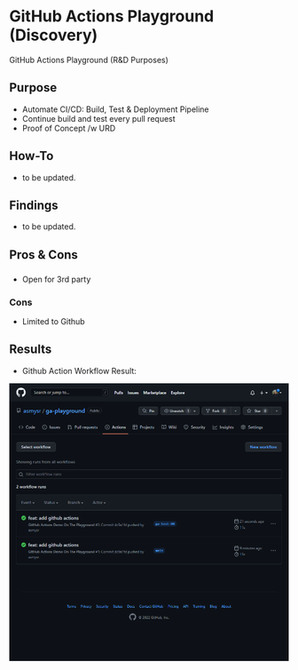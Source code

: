 # GitHub Actions Playground (Discovery)
 GitHub Actions Playground (R&D Purposes)

## Purpose

* Automate CI/CD: Build, Test & Deployment Pipeline
* Continue build and test every pull request
* Proof of Concept /w URD

## How-To

- to be updated.

## Findings

- to be updated.

## Pros & Cons

###

* Open for 3rd party

### Cons

* Limited to Github

## Results

- Github Action Workflow Result:

![github](\assets\workflow_results.png)